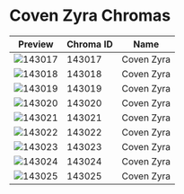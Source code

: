 # Coven Zyra Chromas

| Preview | Chroma ID | Name |
|---------|-----------|------|
| ![143017](https://raw.communitydragon.org/latest/plugins/rcp-be-lol-game-data/global/default/v1/champion-chroma-images/143/143017.png) | 143017 | Coven Zyra |
| ![143018](https://raw.communitydragon.org/latest/plugins/rcp-be-lol-game-data/global/default/v1/champion-chroma-images/143/143018.png) | 143018 | Coven Zyra |
| ![143019](https://raw.communitydragon.org/latest/plugins/rcp-be-lol-game-data/global/default/v1/champion-chroma-images/143/143019.png) | 143019 | Coven Zyra |
| ![143020](https://raw.communitydragon.org/latest/plugins/rcp-be-lol-game-data/global/default/v1/champion-chroma-images/143/143020.png) | 143020 | Coven Zyra |
| ![143021](https://raw.communitydragon.org/latest/plugins/rcp-be-lol-game-data/global/default/v1/champion-chroma-images/143/143021.png) | 143021 | Coven Zyra |
| ![143022](https://raw.communitydragon.org/latest/plugins/rcp-be-lol-game-data/global/default/v1/champion-chroma-images/143/143022.png) | 143022 | Coven Zyra |
| ![143023](https://raw.communitydragon.org/latest/plugins/rcp-be-lol-game-data/global/default/v1/champion-chroma-images/143/143023.png) | 143023 | Coven Zyra |
| ![143024](https://raw.communitydragon.org/latest/plugins/rcp-be-lol-game-data/global/default/v1/champion-chroma-images/143/143024.png) | 143024 | Coven Zyra |
| ![143025](https://raw.communitydragon.org/latest/plugins/rcp-be-lol-game-data/global/default/v1/champion-chroma-images/143/143025.png) | 143025 | Coven Zyra |